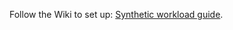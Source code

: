 Follow the Wiki to set up: [Synthetic workload guide](https://github.com/dbtuneai/synthetic_workload/wiki).

